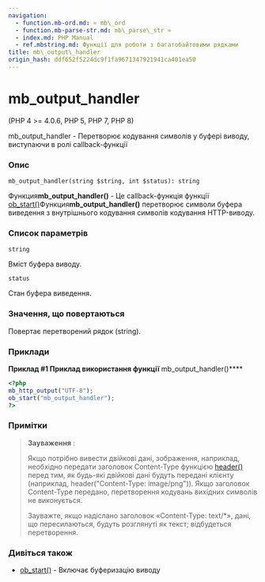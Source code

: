 ```yaml
---
navigation:
  - function.mb-ord.md: « mb\_ord
  - function.mb-parse-str.md: mb\_parse\_str »
  - index.md: PHP Manual
  - ref.mbstring.md: Функції для роботи з багатобайтовими рядками
title: mb\_output\_handler
origin_hash: ddf652f5224dc9f1fa9671347921941ca401ea50
---
```

# mb\_output\_handler

(PHP 4 >= 4.0.6, PHP 5, PHP 7, PHP 8)

mb\_output\_handler - Перетворює кодування символів у буфері виводу, виступаючи в ролі callback-функції

### Опис

```methodsynopsis
mb_output_handler(string $string, int $status): string
```

Функция**mb\_output\_handler()** - Це callback-функція функції [ob\_start()](function.ob-start.md)Функция**mb\_output\_handler()** перетворює символи буфера виведення з внутрішнього кодування символів кодування HTTP-виводу.

### Список параметрів

`string`

Вміст буфера виводу.

`status`

Стан буфера виведення.

### Значення, що повертаються

Повертає перетворений рядок (string).

### Приклади

**Приклад #1 Приклад використання функції** mb\_output\_handler()\*\*\*\*

```php
<?php
mb_http_output("UTF-8");
ob_start("mb_output_handler");
?>
```

### Примітки

> **Зауваження** :
> 
> Якщо потрібно вивести двійкові дані, зображення, наприклад, необхідно передати заголовок Content-Type функцією [header()](function.header.md) перед тим, як будь-які двійкові дані будуть передані клієнту (наприклад, header("Content-Type: image/png")). Якщо заголовок Content-Type передано, перетворення кодувань вихідних символів не виконується.
> 
> Зауважте, якщо надіслано заголовок «Content-Type: text/\*», дані, що пересилаються, будуть розглянуті як текст; відбудеться перетворення.

### Дивіться також

-   [ob\_start()](function.ob-start.md) \- Включає буферизацію виводу
